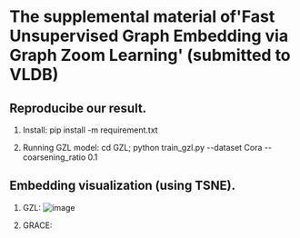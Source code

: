 # The supplemental material of'Fast Unsupervised Graph Embedding via Graph Zoom Learning' (submitted to VLDB)

## Reproducibe our result.
1. Install: pip install -m requirement.txt

2. Running GZL model: cd GZL; python train_gzl.py --dataset Cora --coarsening_ratio 0.1

## Embedding visualization (using TSNE).
1. GZL:
![image](https://github.com/Young0222/pvldb2023/blob/main/figures/gzl_tsne_result.png)

2. GRACE:


